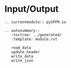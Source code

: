 # Input/Output

```{eval-rst}
.. currentmodule:: pySPFM.io

.. autosummary::
   :toctree: ../generated/
   :template: module.rst

   read_data
   update_header
   write_data
   write_json
```

